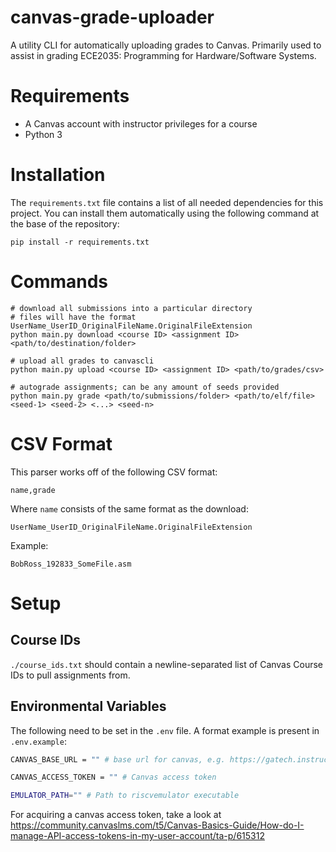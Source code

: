 # canvas-grade-uploader

A utility CLI for automatically uploading grades to Canvas. Primarily used to assist in grading ECE2035: Programming for Hardware/Software Systems.

# Requirements 

- A Canvas account with instructor privileges for a course 
- Python 3

# Installation

The `requirements.txt` file contains a list of all needed dependencies for this project. You can install them automatically using the following command at the base of the repository:

```
pip install -r requirements.txt
```

# Commands 

```
# download all submissions into a particular directory
# files will have the format UserName_UserID_OriginalFileName.OriginalFileExtension
python main.py download <course ID> <assignment ID> <path/to/destination/folder>

# upload all grades to canvascli
python main.py upload <course ID> <assignment ID> <path/to/grades/csv>

# autograde assignments; can be any amount of seeds provided
python main.py grade <path/to/submissions/folder> <path/to/elf/file> <seed-1> <seed-2> <...> <seed-n>
```

# CSV Format

This parser works off of the following CSV format:

```
name,grade
```

Where `name` consists of the same format as the download:

```
UserName_UserID_OriginalFileName.OriginalFileExtension
```

Example:

```
BobRoss_192833_SomeFile.asm
```

# Setup 

## Course IDs 

`./course_ids.txt` should contain a newline-separated list of Canvas Course IDs to pull assignments from. 

## Environmental Variables

The following need to be set in the `.env` file. A format example is present in `.env.example`:

```sh
CANVAS_BASE_URL = "" # base url for canvas, e.g. https://gatech.instructure.com 

CANVAS_ACCESS_TOKEN = "" # Canvas access token

EMULATOR_PATH="" # Path to riscvemulator executable
```

For acquiring a canvas access token, take a look at https://community.canvaslms.com/t5/Canvas-Basics-Guide/How-do-I-manage-API-access-tokens-in-my-user-account/ta-p/615312
